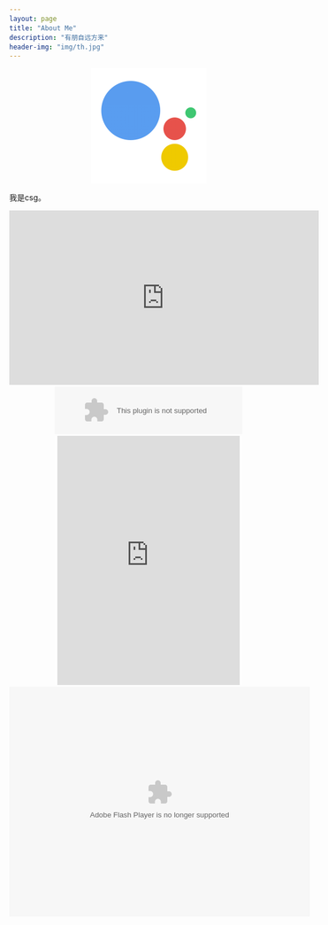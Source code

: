 ```yaml
---
layout: page
title: "About Me"
description: "有朋自远方来"
header-img: "img/th.jpg"
---
```


<center>
    <p><img src="/img/me.png" align="center"></p>
</center>



我是csg。

<center>

<iframe width="560" height="315" src="https://www.youtube.com/embed/862r3XS2YB0" frameborder="0" allowfullscreen></iframe>

</center>



<center>

<embed src="//music.163.com/style/swf/widget.swf?sid=17110575&type=2&auto=1&width=320&height=66" width="340" height="86"  allowNetworking="all">

</center>



<div align="center">

<iframe height="450" marginheight="0" border="0" src="http://music.163.com/outchain/player?type=0&amp;id=314849965&auto=0&height=430" frameborder="no" width="330" marginwidth="0"></iframe>

</div>



<center>

<embed height="415" width="544" quality="high" allowfullscreen="true" type="application/x-shockwave-flash" src="//static.hdslb.com/miniloader.swf" flashvars="aid=8278665&page=1" pluginspage="//www.adobe.com/shockwave/download/download.cgi?P1_Prod_Version=ShockwaveFlash">

</center>



